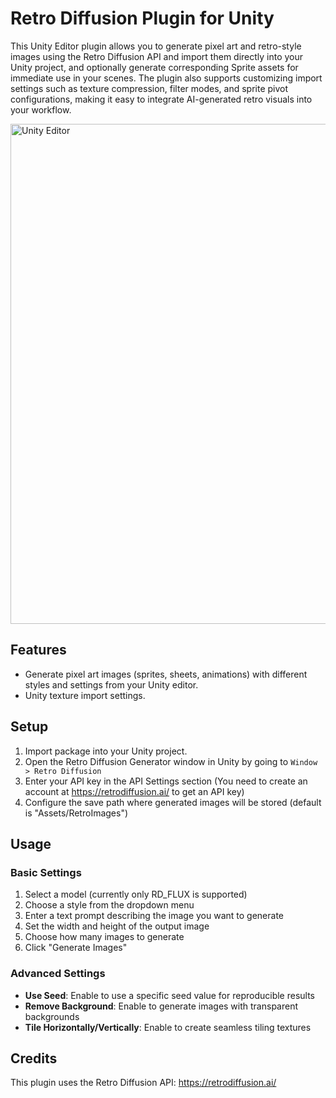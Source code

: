 # Retro Diffusion Plugin for Unity

This Unity Editor plugin allows you to generate pixel art and retro-style images using the Retro Diffusion API and import them directly into your Unity project, and optionally generate corresponding Sprite assets for immediate use in your scenes. The plugin also supports customizing import settings such as texture compression, filter modes, and sprite pivot configurations, making it easy to integrate AI-generated retro visuals into your workflow.

<img src="https://i.ibb.co/DH8s5st6/Screenshot-2025-04-27-at-15-45-19.png" alt="Unity Editor" width="800">

## Features

- Generate pixel art images (sprites, sheets, animations) with different styles and settings from your Unity editor.
- Unity texture import settings.

## Setup

1. Import package into your Unity project.
2. Open the Retro Diffusion Generator window in Unity by going to `Window > Retro Diffusion`
3. Enter your API key in the API Settings section (You need to create an account at https://retrodiffusion.ai/ to get an API key)
4. Configure the save path where generated images will be stored (default is "Assets/RetroImages")

## Usage

### Basic Settings

1. Select a model (currently only RD_FLUX is supported)
2. Choose a style from the dropdown menu
3. Enter a text prompt describing the image you want to generate
4. Set the width and height of the output image
5. Choose how many images to generate 
6. Click "Generate Images"

### Advanced Settings

- **Use Seed**: Enable to use a specific seed value for reproducible results
- **Remove Background**: Enable to generate images with transparent backgrounds
- **Tile Horizontally/Vertically**: Enable to create seamless tiling textures

## Credits

This plugin uses the Retro Diffusion API: https://retrodiffusion.ai/ 
